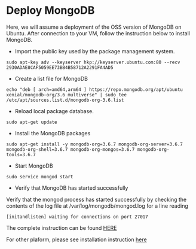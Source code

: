 # Deploy MongoDB 

Here, we will assume a deployment of the OSS version of MongoDB on Ubuntu. 
After connection to your VM, follow the instruction below to install MongoDB.

* Import the public key used by the package management system.

```
sudo apt-key adv --keyserver hkp://keyserver.ubuntu.com:80 --recv 2930ADAE8CAF5059EE73BB4B58712A2291FA4AD5
```

* Create a list file for MongoDB

```
echo "deb [ arch=amd64,arm64 ] https://repo.mongodb.org/apt/ubuntu xenial/mongodb-org/3.6 multiverse" | sudo tee /etc/apt/sources.list.d/mongodb-org-3.6.list
```

* Reload local package database.

```
sudo apt-get update
```


* Install the MongoDB packages

```
sudo apt-get install -y mongodb-org=3.6.7 mongodb-org-server=3.6.7 mongodb-org-shell=3.6.7 mongodb-org-mongos=3.6.7 mongodb-org-tools=3.6.7
```

* Start MongoDB

```
sudo service mongod start
```


* Verify that MongoDB has started successfully

Verify that the mongod process has started successfully by checking the contents of the log file at /var/log/mongodb/mongod.log for a line reading

```
[initandlisten] waiting for connections on port 27017
```

The complete instruction can be found [HERE](https://docs.mongodb.com/v3.6/tutorial/install-mongodb-on-ubuntu/)


For other plaform, please see installation instruction [here](https://docs.mongodb.com/v3.6/administration/install-community/) 

